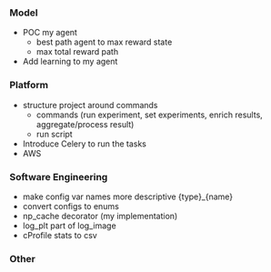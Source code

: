 ### Model
* POC my agent
  * best path agent to max reward state
  * max total reward path
* Add learning to my agent

### Platform
* structure project around commands
  * commands (run experiment, set experiments, enrich results, aggregate/process result)
  * run script
* Introduce Celery to run the tasks
* AWS

### Software Engineering
* make config var names more descriptive {type}_{name}
* convert configs to enums
* np_cache decorator (my implementation)
* log_plt part of log_image 
* cProfile stats to csv


### Other
